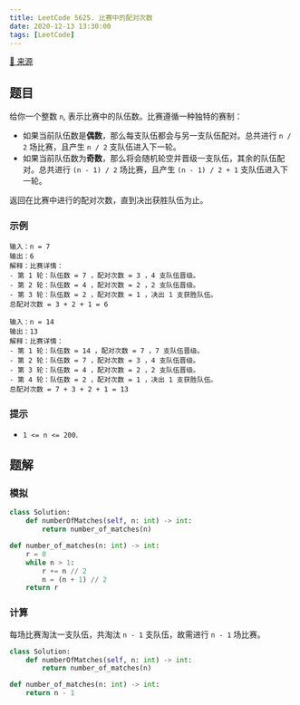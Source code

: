 ```yaml
---
title: LeetCode 5625. 比赛中的配对次数
date: 2020-12-13 13:30:00
tags: [LeetCode]
---
```


[:link: 来源](https://leetcode-cn.com/problems/count-of-matches-in-tournament/)

## 题目

给你一个整数 `n`, 表示比赛中的队伍数。比赛遵循一种独特的赛制：

- 如果当前队伍数是**偶数**，那么每支队伍都会与另一支队伍配对。总共进行 `n / 2` 场比赛，且产生 `n / 2` 支队伍进入下一轮。
- 如果当前队伍数为**奇数**，那么将会随机轮空并晋级一支队伍，其余的队伍配对。总共进行 `(n - 1) / 2` 场比赛，且产生 `(n - 1) / 2 + 1` 支队伍进入下一轮。

返回在比赛中进行的配对次数，直到决出获胜队伍为止。

### 示例

```raw
输入：n = 7
输出：6
解释：比赛详情：
- 第 1 轮：队伍数 = 7 ，配对次数 = 3 ，4 支队伍晋级。
- 第 2 轮：队伍数 = 4 ，配对次数 = 2 ，2 支队伍晋级。
- 第 3 轮：队伍数 = 2 ，配对次数 = 1 ，决出 1 支获胜队伍。
总配对次数 = 3 + 2 + 1 = 6
```

```raw
输入：n = 14
输出：13
解释：比赛详情：
- 第 1 轮：队伍数 = 14 ，配对次数 = 7 ，7 支队伍晋级。
- 第 2 轮：队伍数 = 7 ，配对次数 = 3 ，4 支队伍晋级。 
- 第 3 轮：队伍数 = 4 ，配对次数 = 2 ，2 支队伍晋级。
- 第 4 轮：队伍数 = 2 ，配对次数 = 1 ，决出 1 支获胜队伍。
总配对次数 = 7 + 3 + 2 + 1 = 13
```

### 提示

- `1 <= n <= 200`.

<!-- more -->

## 题解

### 模拟

```python
class Solution:
    def numberOfMatches(self, n: int) -> int:
        return number_of_matches(n)

def number_of_matches(n: int) -> int:
    r = 0
    while n > 1:
        r += n // 2
        n = (n + 1) // 2
    return r
```

### 计算

每场比赛淘汰一支队伍，共淘汰 `n - 1` 支队伍，故需进行 `n - 1` 场比赛。

```python
class Solution:
    def numberOfMatches(self, n: int) -> int:
        return number_of_matches(n)

def number_of_matches(n: int) -> int:
    return n - 1
```
